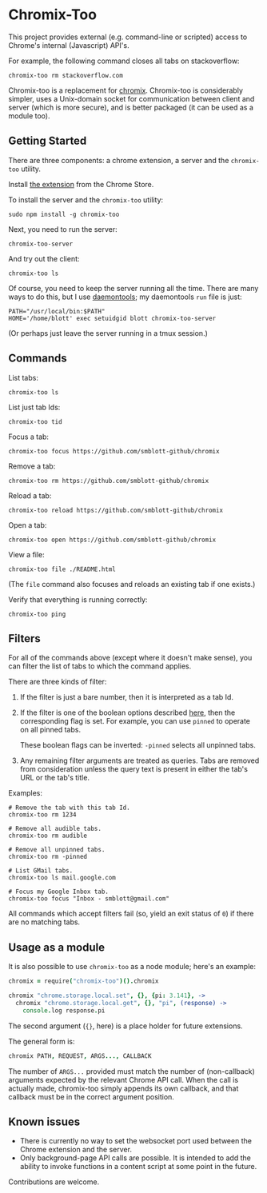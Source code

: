 # Chromix-Too

This project provides external (e.g. command-line or scripted) access to Chrome's internal (Javascript) API's.

For example, the following command closes all tabs on stackoverflow:

    chromix-too rm stackoverflow.com

Chromix-too is a replacement for
[chromix](https://github.com/smblott-github/chromix).  Chromix-too is
considerably simpler, uses a Unix-domain socket for communication between
client and server (which is more secure), and is better packaged (it can be used as a module too).

## Getting Started

There are three components: a chrome extension, a server and the `chromix-too` utility.

Install [the extension](https://chrome.google.com/webstore/detail/chromix-too/ppapdfccnamacakfkpfmpfnefpeajboj) from the Chrome Store.

To install the server and the `chromix-too` utility:

```shell
sudo npm install -g chromix-too
```

Next, you need to run the server:

```shell
chromix-too-server
```

And try out the client:

```shell
chromix-too ls
```

Of course, you need to keep the server running all the time.  There are many ways to do this, but I use [daemontools](https://cr.yp.to/daemontools.html);  my daemontools `run` file is just:

```shell
PATH="/usr/local/bin:$PATH"
HOME='/home/blott' exec setuidgid blott chromix-too-server
```

(Or perhaps just leave the server running in a tmux session.)

## Commands

List tabs:

```shell
chromix-too ls
```

List just tab Ids:

```shell
chromix-too tid
```

Focus a tab:

```shell
chromix-too focus https://github.com/smblott-github/chromix
```

Remove a tab:

```shell
chromix-too rm https://github.com/smblott-github/chromix
```

Reload a tab:

```shell
chromix-too reload https://github.com/smblott-github/chromix
```

Open a tab:

```shell
chromix-too open https://github.com/smblott-github/chromix
```

View a file:

```shell
chromix-too file ./README.html
```

(The `file` command also focuses and reloads an existing tab if one exists.)

Verify that everything is running correctly:

```shell
chromix-too ping
```

## Filters

For all of the commands above (except where it doesn't make sense), you can
filter the list of tabs to which the command applies.

There are three kinds of filter:

1. If the filter is just a bare number, then it is interpreted as a tab Id.

2. If the filter is one of the boolean options described
   [here](https://developer.chrome.com/extensions/tabs#method-query), then the
   corresponding flag is set.  For example, you can use `pinned` to operate on all pinned tabs.

    These boolean flags can be inverted: `-pinned` selects all unpinned tabs.

3. Any remaining filter arguments are treated as queries.  Tabs are removed
   from consideration unless the query text is present in either the tab's URL
   or the tab's title.

Examples:

```shell
# Remove the tab with this tab Id.
chromix-too rm 1234

# Remove all audible tabs.
chromix-too rm audible

# Remove all unpinned tabs.
chromix-too rm -pinned

# List GMail tabs.
chromix-too ls mail.google.com

# Focus my Google Inbox tab.
chromix-too focus "Inbox - smblott@gmail.com"
```

All commands which accept filters fail (so, yield an exit status of `0`) if there are no matching tabs.

## Usage as a module

It is also possible to use `chromix-too` as a node module; here's an example:

```Coffeescript
chromix = require("chromix-too")().chromix

chromix "chrome.storage.local.set", {}, {pi: 3.141}, ->
  chromix "chrome.storage.local.get", {}, "pi", (response) ->
    console.log response.pi
```

The second argument (`{}`, here) is a place holder for future extensions.

The general form is:

```Coffeescript
chromix PATH, REQUEST, ARGS..., CALLBACK
```

The number of `ARGS...` provided must match the number of (non-callback) arguments expected by the relevant
Chrome API call.  When the call is actually made, chromix-too simply
appends its own callback, and that callback must be in the correct argument position.

## Known issues

- There is currently no way to set the websocket port used between the Chrome extension and the server.
- Only background-page API calls are possible.  It is intended to add the ability to invoke functions in a content script at some point in the future.

Contributions are welcome.
